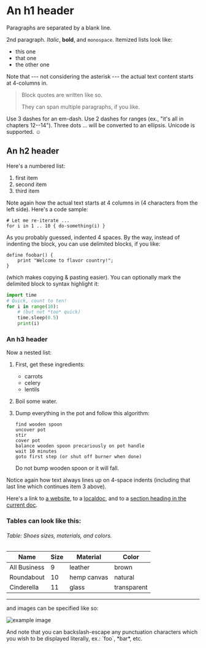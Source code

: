                                                                                                                                                                                                                                                                                                 
# An h1 header

Paragraphs are separated by a blank line.

2nd paragraph. *Italic*, **bold**, and `monospace`. Itemized lists look like:

  * this one
  * that one
  * the other one

Note that --- not considering the asterisk --- the actual text content starts at 4-columns in.

> Block quotes are
> written like so.
>
> They can span multiple paragraphs,
> if you like.

Use 3 dashes for an em-dash. Use 2 dashes for ranges (ex., "it's all in chapters 12--14"). Three dots ... will be converted to an ellipsis.
Unicode is supported. ☺



An h2 header
------------

Here's a numbered list:

 1. first item
 2. second item
 3. third item

Note again how the actual text starts at 4 columns in (4 characters from the left side). Here's a code sample:

    # Let me re-iterate ...
    for i in 1 .. 10 { do-something(i) }

As you probably guessed, indented 4 spaces. By the way, instead of indenting the block, you can use delimited blocks, if you like:

~~~
define foobar() {
    print "Welcome to flavor country!";
}
~~~

(which makes copying & pasting easier). You can optionally mark the delimited block to syntax highlight it:

~~~python
import time
# Quick, count to ten!
for i in range(10):
    # (but not *too* quick)
    time.sleep(0.5)
    print(i)
~~~



### An h3 header ###

Now a nested list:

 1. First, get these ingredients:

      * carrots
      * celery
      * lentils

 2. Boil some water.

 3. Dump everything in the pot and follow this algorithm:

        find wooden spoon
        uncover pot
        stir
        cover pot
        balance wooden spoon precariously on pot handle
        wait 10 minutes
        goto first step (or shut off burner when done)

    Do not bump wooden spoon or it will fall.

Notice again how text always lines up on 4-space indents (including that last line which continues item 3 above).

Here's a link to [a website](http://foo.bar), to a [localdoc](local-doc.html), and to a [section heading in the current
doc](#an-h2-header). 

### Tables can look like this:

###### Table: Shoes sizes, materials, and colors.

| Name          |  Size  | Material     | Color        |  
| ------------- | -----  | ------------ | ------------ | 
| All Business  |     9  | leather      | brown        | 
| Roundabout    |    10  | hemp canvas  | natural      |   
| Cinderella    |    11  | glass        | transparent  |   




***


and images can be specified like so:

![example image](/static/img/example-image.jpg "An exemplary image")


And note that you can backslash-escape any punctuation characters which you wish to be displayed literally, ex.: \`foo\`, \*bar\*, etc.
                    
                    
                    
                    
                    
                    
                    
                    
                    
                    
                    
                    